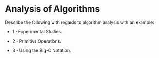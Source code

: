 # Analysis of Algorithms

Describe the following with regards to algorithm analysis with an example:

* 1 - Experimental Studies.

* 2 - Primitive Operations.

* 3 - Using the Big-O Notation.